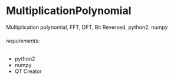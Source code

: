 # MultiplicationPolynomial
Multiplication polynomial, FFT, DFT, Bit Reversed, python2, numpy
###### requirements: ######
- python2
- numpy
- QT Creator
